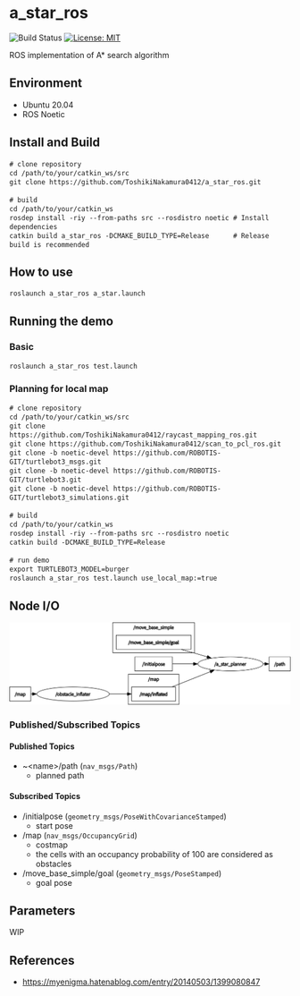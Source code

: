 # a_star_ros

![Build Status](https://github.com/ToshikiNakamura0412/a_star_ros/workflows/build/badge.svg)
[![License: MIT](https://img.shields.io/badge/License-MIT-yellow.svg)](https://opensource.org/licenses/MIT)

ROS implementation of A* search algorithm

## Environment
- Ubuntu 20.04
- ROS Noetic

## Install and Build
```
# clone repository
cd /path/to/your/catkin_ws/src
git clone https://github.com/ToshikiNakamura0412/a_star_ros.git

# build
cd /path/to/your/catkin_ws
rosdep install -riy --from-paths src --rosdistro noetic # Install dependencies
catkin build a_star_ros -DCMAKE_BUILD_TYPE=Release      # Release build is recommended
```

## How to use
```
roslaunch a_star_ros a_star.launch
```

## Running the demo
### Basic 
```
roslaunch a_star_ros test.launch
```

### Planning for local map
```
# clone repository
cd /path/to/your/catkin_ws/src
git clone https://github.com/ToshikiNakamura0412/raycast_mapping_ros.git
git clone https://github.com/ToshikiNakamura0412/scan_to_pcl_ros.git
git clone -b noetic-devel https://github.com/ROBOTIS-GIT/turtlebot3_msgs.git
git clone -b noetic-devel https://github.com/ROBOTIS-GIT/turtlebot3.git
git clone -b noetic-devel https://github.com/ROBOTIS-GIT/turtlebot3_simulations.git

# build
cd /path/to/your/catkin_ws
rosdep install -riy --from-paths src --rosdistro noetic
catkin build -DCMAKE_BUILD_TYPE=Release

# run demo
export TURTLEBOT3_MODEL=burger
roslaunch a_star_ros test.launch use_local_map:=true
```

## Node I/O
![Node I/O](images/a_star_io.png)

### Published/Subscribed Topics
#### Published Topics
- ~\<name>/path (`nav_msgs/Path`)
  - planned path

#### Subscribed Topics
- /initialpose (`geometry_msgs/PoseWithCovarianceStamped`)
  - start pose
- /map (`nav_msgs/OccupancyGrid`)
  - costmap
  - the cells with an occupancy probability of 100 are considered as obstacles
- /move_base_simple/goal (`geometry_msgs/PoseStamped`)
  - goal pose

## Parameters
WIP

## References
- https://myenigma.hatenablog.com/entry/20140503/1399080847
